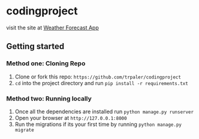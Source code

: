 # codingproject 
visit the site at [Weather Forecast App](https://weather-forecast-app-2.herokuapp.com/)

## Getting started

### Method one: Cloning Repo

1. Clone or fork this repo: `https://github.com/trpaler/codingproject`
2. `cd` into the project directory and run `pip install -r requirements.txt`

### Method two: Running locally

1. Once all the dependencies are installed run `python manage.py runserver`
2. Open your browser at `http://127.0.0.1:8000`
3. Run the migrations if its your first time by running `python manage.py migrate`


